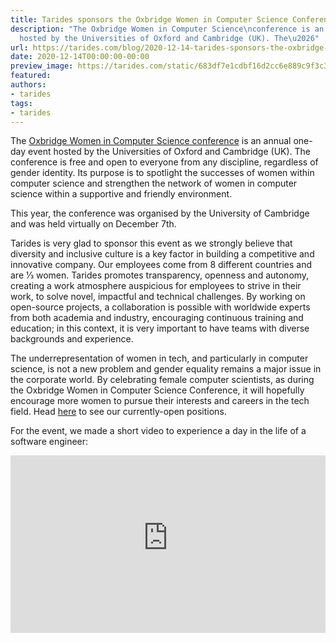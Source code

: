 ```yaml
---
title: Tarides sponsors the Oxbridge Women in Computer Science Conference 2020
description: "The Oxbridge Women in Computer Science\nconference is an annual one-day\nevent
  hosted by the Universities of Oxford and Cambridge (UK). The\u2026"
url: https://tarides.com/blog/2020-12-14-tarides-sponsors-the-oxbridge-women-in-computer-science-conference-2020
date: 2020-12-14T00:00:00-00:00
preview_image: https://tarides.com/static/683df7e1cdbf16d2cc6e889c9f3c39a5/7d5a2/laptop_overhead.jpg
featured:
authors:
- tarides
tags:
- tarides
---
```


<p>The <a href="https://oxbridgewomenincs8.wixsite.com/2020">Oxbridge Women in Computer Science
conference</a> is an annual one-day
event hosted by the Universities of Oxford and Cambridge (UK). The
conference is free and open to everyone from any discipline, regardless of
gender identity. Its purpose is to spotlight the successes of women within
computer science and strengthen the network of women in computer science
within a supportive and friendly environment.</p>
<p>This year, the conference was organised by the University of Cambridge and was
held virtually on December 7th.</p>
<p>Tarides is very glad to sponsor this event as we strongly believe that diversity
and inclusive culture is a key factor in building a competitive and innovative
company. Our employees come from 8 different countries and are 1&frasl;3 women.
Tarides promotes transparency, openness and autonomy, creating a work atmosphere
auspicious for employees to strive in their work, to solve novel, impactful and
technical challenges. By working on open-source projects, a collaboration is
possible with worldwide experts from both academia and industry, encouraging
continuous training and education; in this context, it is very important to have
teams with diverse backgrounds and experience.</p>
<p>The underrepresentation of women in tech, and particularly in computer science,
is not a new problem and gender equality remains a major issue in the corporate
world. By celebrating female computer scientists, as during the Oxbridge Women
in Computer Science Conference, it will hopefully encourage more women to pursue
their interests and careers in the tech field. Head
<a href="https://tarides.com/company/">here</a> to see our currently-open positions.</p>
<p>For the event, we made a short video to experience a day in the life of a
software engineer:</p>
<div style="position: relative; width: 100%; height: 0; padding-bottom: 56.25%">
  <iframe style="position: absolute; width: 100%; height: 100%; left: 0; right: 0" src="https://www.youtube-nocookie.com/embed/5qK8elKNxKI" frameborder="0" allow="accelerometer; autoplay; encrypted-media; gyroscope; picture-in-picture" allowfullscreen="allowfullscreen"></iframe>
</div>
